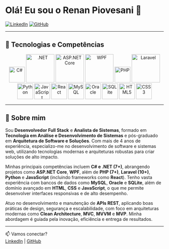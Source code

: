 # Olá! Eu sou o Renan Piovesani 👋

[![LinkedIn](https://img.shields.io/badge/LinkedIn-Renan%20Piovesani-0A66C2?style=for-the-badge&logo=linkedin&logoColor=white)](https://www.linkedin.com/in/renanpiovesani/)
[![GitHub](https://img.shields.io/badge/GitHub-Renan%20Piovesani-181717?style=for-the-badge&logo=github&logoColor=white)](https://github.com/renanpiovesani)

---

## 🚀 Tecnologias e Competências

<div align="center">
  <img alt="C#" src="https://cdn.jsdelivr.net/gh/devicons/devicon/icons/csharp/csharp-original.svg" width="50" height="50" />
  <img alt=".NET" src="https://img.shields.io/badge/.NET-512BD4?style=for-the-badge&logo=dot-net&logoColor=white" width="90" />
  <img alt="ASP.NET Core" src="https://img.shields.io/badge/ASP.NET_Core-512BD4?style=for-the-badge&logo=dot-net&logoColor=white" width="90" />
  <img alt="WPF" src="https://img.shields.io/badge/WPF-512BD4?style=for-the-badge&logo=windows&logoColor=white" width="90" />
  <img alt="PHP" src="https://cdn.jsdelivr.net/gh/devicons/devicon/icons/php/php-original.svg" width="50" height="50" />
  <img alt="Laravel" src="https://img.shields.io/badge/Laravel-F05340?style=for-the-badge&logo=laravel&logoColor=white" width="90" />
  <img alt="Python" src="https://cdn.jsdelivr.net/gh/devicons/devicon/icons/python/python-original.svg" width="50" height="50" />
  <img alt="JavaScript" src="https://cdn.jsdelivr.net/gh/devicons/devicon/icons/javascript/javascript-original.svg" width="50" height="50" />
  <img alt="React" src="https://cdn.jsdelivr.net/gh/devicons/devicon/icons/react/react-original.svg" width="50" height="50" />
  <img alt="MySQL" src="https://cdn.jsdelivr.net/gh/devicons/devicon/icons/mysql/mysql-original.svg" width="50" height="50" />
  <img alt="Oracle" src="https://cdn.jsdelivr.net/gh/devicons/devicon/icons/oracle/oracle-original.svg" width="50" height="50" />
  <img alt="SQLite" src="https://cdn.jsdelivr.net/gh/devicons/devicon/icons/sqlite/sqlite-original.svg" width="50" height="50" />
  <img alt="HTML5" src="https://cdn.jsdelivr.net/gh/devicons/devicon/icons/html5/html5-original.svg" width="50" height="50" />
  <img alt="CSS3" src="https://cdn.jsdelivr.net/gh/devicons/devicon/icons/css3/css3-original.svg" width="50" height="50" />
</div>

---

## 💼 Sobre mim

Sou **Desenvolvedor Full Stack** e **Analista de Sistemas**, formado em **Tecnologia em Análise e Desenvolvimento de Sistemas** e pós-graduado em **Arquitetura de Software e Soluções**. Com mais de 4 anos de experiência, especializo-me no desenvolvimento de software e sistemas web, utilizando tecnologias modernas e arquiteturas robustas para criar soluções de alto impacto.

Minhas principais competências incluem **C# e .NET (7+)**, abrangendo projetos como **ASP.NET Core**, **WPF**, além de **PHP (7+)**, **Laravel (10+)**, **Python** e **JavaScript** (incluindo frameworks como **React**). Tenho vasta experiência com bancos de dados como **MySQL**, **Oracle** e **SQLite**, além de domínio avançado em **HTML**, **CSS** e **JavaScript**, o que me permite desenvolver interfaces responsivas e de alto desempenho.

Atuo no desenvolvimento e manutenção de **APIs REST**, aplicando boas práticas de design, segurança e escalabilidade, com foco em arquiteturas modernas como **Clean Architecture**, **MVC**, **MVVM** e **MVP**. Minha abordagem é guiada pela inovação, eficiência e entrega de resultados.

---

📫 Vamos conectar?  
[LinkedIn](https://www.linkedin.com/in/renanpiovesani/) | [GitHub](https://github.com/piovesani)
